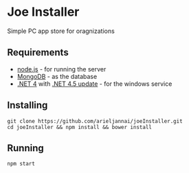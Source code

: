 Joe Installer
=============

Simple PC app store for oragnizations



Requirements
-------------
* [node.js](http://nodejs.org/download/) - for running the server
* [MongoDB](http://www.mongodb.org/downloads) - as the database
* [.NET 4](http://www.microsoft.com/en-us/download/details.aspx?id=17851) with [.NET 4.5 update](http://www.microsoft.com/en-us/download/details.aspx?id=30653) - for the windows service

Installing
----------
    git clone https://github.com/arieljannai/joeInstaller.git
    cd joeInstaller && npm install && bower install

Running
-------
    npm start
